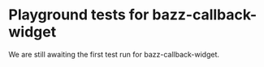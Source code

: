 # Playground tests for bazz-callback-widget
We are still awaiting the first test run for bazz-callback-widget.
